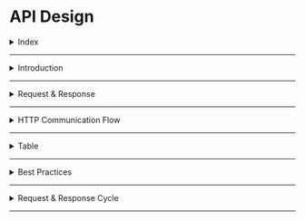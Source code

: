 # API Design

<details>
<summary>Index</summary>

## Index

- Introduction
- Request & Response
- HTTP Communication Flow
- Table
- Best Practices
- Request & Response Cycle
</details>

---

<details>
<summary>Introduction</summary>

## API

![API FLow](./Assets/01-api/API-Flow.jpg)

## REST APIs

- REST APIs play an important role in ensuring smooth communication between the client and the server.
- You can think of the client as the front end and the server as the back end.
- Communication between the client (frontend) and the server (backend) isn't usually super direct. So we use an interface called an **Application Programming Interface (or API)** to act as an intermediary between the client and the server.
- For Example, A food delivery app uses a restaurant API to fetch menus and prices, then displays them on the user's screen.

### REST

- REST stands for Representational State Transfer.
- Using Rest Principles improves application in various aspects like Scalability, Reliability...etc

### REST API Principles

- Providing uniqueId to each resource
- using standard methods like GET, POST, PUT and DELETE
- Accept and Response with JSON.

</details>

---

<details>
<summary>Request & Response</summary>

## Request & Response

```mermaid
sequenceDiagram
    participant C as Client
    participant S as Server

    Note over C,S: HTTP Request
    C->>+S: GET /api/data HTTP/1.1
    Note over C,S: Request Headers
    Note over C: Host: example.com
    Note over C: Accept: application/json
    Note over C: User-Agent: Chrome/91.0
    Note over C: Authorization: Bearer token123

    Note over C,S: HTTP Response
    S-->>-C: HTTP/1.1 200 OK
    Note over C,S: Response Headers
    Note over S: Content-Type: application/json
    Note over S: Content-Length: 1234
    Note over S: Cache-Control: max-age=3600

    Note over C,S: Response Body
    S-->>C: {"data": "content"}
```

### Request

#### HTTP Request Structure:

1. Start line: Contains the HTTP method (GET, POST, etc.), URL path, and HTTP version
2. Headers: Key-value pairs providing metadata about the request
3. Body: Optional data sent with the request (common in POST/PUT methods)

#### Common Request Headers:

- Host: Domain name of the server
- Accept: Types of content the client can process
- Authorization: Credentials for authentication
- User-Agent: Client software information
- Content-Type: Format of request body

### Response

#### HTTP Response Structure:

1. Status line: Contains HTTP version, status code (200, 404, etc.), and status message
2. Headers: Metadata about the response
3. Body: The actual content being returned

#### Common Response Headers:

- Content-Type: Format of response body
- Content-Length: Size of response in bytes
- Cache-Control: Caching directives
- Set-Cookie: Session/state management
- Access-Control-Allow-Origin: CORS settings

</details>

---

<details>
<summary>HTTP Communication Flow</summary>

## HTTP Communication Flow

```mermaid
graph TD
    subgraph Client Actions
    A[Client] --> B{HTTP Method}
    B -->|GET| C[Read Data]
    B -->|POST| D[Create Data]
    B -->|PUT| E[Update Data]
    B -->|DELETE| F[Remove Data]
    B -->|PATCH| G[Partial Update]
    end

    subgraph Request Headers
    H[Common Headers]
    H -->|Authentication| I[Bearer Token/Basic Auth]
    H -->|Content Type| J[application/json, form-data]
    H -->|Accept| K[Expected Response Type]
    H -->|Cache Control| L[Cache Directives]
    end

    subgraph Server Response
    M[Status Codes]
    M -->|2XX| N[Success]
    N -->|200| N1[OK]
    N -->|201| N2[Created]
    N -->|204| N3[No Content]

    M -->|4XX| O[Client Error]
    O -->|400| O1[Bad Request]
    O -->|401| O2[Unauthorized]
    O -->|403| O3[Forbidden]
    O -->|404| O4[Not Found]

    M -->|5XX| P[Server Error]
    P -->|500| P1[Internal Server Error]
    P -->|502| P2[Bad Gateway]
    P -->|503| P3[Service Unavailable]
    end

    subgraph Authentication Flow
    Q[Authentication Types]
    Q -->|Session Based| R[Cookie/Session ID]
    Q -->|Token Based| S[JWT/OAuth]
    Q -->|API Key| T[Custom Header/Query Param]
    end
```

### HTTP Methods (CRUD Operations):

- GET: Retrieve data (safe, idempotent)
- POST: Create new resources
- PUT: Update entire resources (idempotent)
- DELETE: Remove resources (idempotent)
- PATCH: Partial resource updates
- HEAD: Get headers only
- OPTIONS: Get supported methods

### Status Code Categories:

- 1xx: Informational responses
- 2xx: Successful operations
- 3xx: Redirection
- 4xx: Client-side errors
- 5xx: Server-side errors

### Authentication Methods:

- Basic Auth: Base64 encoded username:password
- Bearer Token: JWT or OAuth tokens
- API Keys: Custom keys in headers/query
- Session-based: Cookie-based authentication
- OAuth 2.0: Token-based authorization framework

</details>

---

<details>
<summary>Table</summary>

## Table

# HTTP Request Properties

## Request Line Components

| Component    | Description                           | Examples                                     |
| ------------ | ------------------------------------- | -------------------------------------------- |
| Method       | Defines the operation to be performed | GET, POST, PUT, DELETE, PATCH, HEAD, OPTIONS |
| URI          | Resource identifier                   | /api/users, /products/123, /auth/login       |
| HTTP Version | Protocol version being used           | HTTP/1.1, HTTP/2, HTTP/3                     |

## Common Request Headers

| Header          | Purpose                    | Example Value                 |
| --------------- | -------------------------- | ----------------------------- |
| Accept          | Acceptable content types   | application/json, text/html   |
| Authorization   | Authentication credentials | Bearer eyJhbGc...             |
| Content-Type    | Format of request body     | application/json              |
| User-Agent      | Client software info       | Mozilla/5.0 (Windows NT 10.0) |
| Host            | Domain name of server      | api.example.com               |
| Cookie          | Client-side data           | sessionId=abc123; user=john   |
| Accept-Encoding | Supported compressions     | gzip, deflate, br             |
| Cache-Control   | Caching directives         | no-cache, max-age=3600        |
| If-Match        | Conditional request        | "33a64df551425fcc55e4"        |
| Origin          | Request origin for CORS    | https://example.com           |

## Request Body Formats

| Format     | Content-Type                      | Usage             |
| ---------- | --------------------------------- | ----------------- |
| JSON       | application/json                  | API data exchange |
| Form Data  | application/x-www-form-urlencoded | Form submissions  |
| Multipart  | multipart/form-data               | File uploads      |
| XML        | application/xml                   | Legacy systems    |
| Plain Text | text/plain                        | Simple data       |

# HTTP Response Properties

## Status Line Components

| Component    | Description           | Examples      |
| ------------ | --------------------- | ------------- |
| HTTP Version | Protocol version      | HTTP/1.1      |
| Status Code  | Response status       | 200, 404, 500 |
| Status Text  | Human-readable status | OK, Not Found |

## Status Code Categories

| Category      | Range   | Meaning                        |
| ------------- | ------- | ------------------------------ |
| Informational | 100-199 | Request received, processing   |
| Success       | 200-299 | Request successfully processed |
| Redirection   | 300-399 | Further action needed          |
| Client Error  | 400-499 | Client-side error              |
| Server Error  | 500-599 | Server-side error              |

## Common Response Headers

| Header                      | Purpose                | Example Value          |
| --------------------------- | ---------------------- | ---------------------- |
| Content-Type                | Response format        | application/json       |
| Content-Length              | Response size in bytes | 1234                   |
| Cache-Control               | Caching instructions   | public, max-age=3600   |
| Set-Cookie                  | Set client-side data   | sessionId=xyz789       |
| Access-Control-Allow-Origin | CORS permissions       | \*                     |
| ETag                        | Resource version       | "33a64df551425fcc55e4" |
| Location                    | Redirect URL           | /api/users/123         |
| X-RateLimit-Limit           | Rate limit max         | 100                    |
| X-RateLimit-Remaining       | Rate limit remaining   | 99                     |
| WWW-Authenticate            | Auth challenge         | Basic realm="login"    |

## Common Response Status Codes

| Code | Message               | Usage                  |
| ---- | --------------------- | ---------------------- |
| 200  | OK                    | Successful GET/POST    |
| 201  | Created               | Resource created       |
| 204  | No Content            | Successful delete      |
| 301  | Moved Permanently     | Permanent redirect     |
| 400  | Bad Request           | Invalid syntax         |
| 401  | Unauthorized          | Authentication needed  |
| 403  | Forbidden             | No permission          |
| 404  | Not Found             | Resource doesn't exist |
| 429  | Too Many Requests     | Rate limit exceeded    |
| 500  | Internal Server Error | Server error           |
| 503  | Service Unavailable   | Server temporary down  |

## Security Headers

| Header                    | Purpose                 | Example Value      |
| ------------------------- | ----------------------- | ------------------ |
| Content-Security-Policy   | Resource loading policy | default-src 'self' |
| X-XSS-Protection          | XSS prevention          | 1; mode=block      |
| X-Frame-Options           | Frame embedding control | DENY               |
| Strict-Transport-Security | HTTPS enforcement       | max-age=31536000   |
| X-Content-Type-Options    | MIME type adherence     | nosniff            |

## Example Response Body Formats

| Format              | Structure                              | Usage           |
| ------------------- | -------------------------------------- | --------------- |
| Success Response    | `{"data": {...}, "status": "success"}` | Data retrieval  |
| Error Response      | `{"error": "message", "code": 400}`    | Error handling  |
| Validation Error    | `{"errors": {"field": ["message"]}}`   | Form validation |
| Collection Response | `{"items": [...], "total": 100}`       | List retrieval  |
| File Response       | Binary data                            | File download   |

</details>

---

<details>
<summary>Best Practices</summary>

## Best Practices

1. Use Nouns for Resources

   - Correct: /users, /orders
   - Incorrect: /getUsers, /createOrder

2. Use HTTP Methods Appropriately
   - GET: Retrieve data
   - POST: Create a new resource
   - PUT: Update a resource
   - DELETE: Delete a resource
   - PATCH: Partially update a resource
3. Use Plural Nouns
   - Correct: /books, /users
   - Incorrect: /book, /user
4. Use Logical Resource Nesting
   - Correct: /users/{userId}/orders
   - Incorrect: /ordersByUser/{userId}
5. Use HTTP Status Codes
   - 200 OK: Successful GET, PUT, PATCH, DELETE
   - 201 Created: Successful POST
   - 204 No Content: Successful DELETE (no response body)
   - 400 Bad Request: Invalid data in request
   - 401 Unauthorized: Authentication failure
   - 403 Forbidden: Authorization failure
   - 404 Not Found: Resource not found
   - 500 Internal Server Error: Server error
6. Use Query Parameters for Filtering, Sorting, and Pagination
   - Filtering: /users?role=admin
   - Sorting: /users?sort=createdAt
   - Pagination: /users?page=2&limit=10
7. ## Consistent and Meaningful Error Responses

```js
{
  "error": "Resource not found",
  "details": "The user with ID 123 does not exist."
   }
```

8. Version Your API
   - Include a version number in your URL:
   - /v1/users
   - /v2/users
   - Example: /api/v1/users

</details>

---

<details>
<summary>Request & Response Cycle</summary>

## Request & Response Cycle

The **request-response cycle** is the process that happens when a client (e.g., browser or mobile app) sends a request to a server (where the website or app data is hosted), and the server responds with the requested data.

```mermaid
graph TD
    Client -->|Sends HTTP Request| Server
    Server -->|Sends HTTP Response| Client
```

### Request Flow

```mermaid
graph TD
    Client -->|Sends HTTP Request| Server
```

#### Example HTTP Request:

```http
GET /home HTTP/1.1
Host: www.example.com
User-Agent: Chrome/91.0
Accept: text/html
```

- **GET**: The HTTP method, requesting the `/home` resource.
- **Host**: The server's address (`www.example.com`).
- **User-Agent**: The client software making the request (e.g., Chrome).
- **Accept**: The type of content the client expects, in this case, `text/html`.

### Response Flow

```mermaid
graph TD
    Server -->|Sends HTTP Response| Client
```

#### Example HTTP Response:

```http
HTTP/1.1 200 OK
Content-Type: text/html
Content-Length: 1024

<html>
    <body>
        <h1>Welcome to Example!</h1>
    </body>
</html>
```

- **HTTP/1.1 200 OK**: The HTTP version and the status code indicating the request was successful.
- **Content-Type**: The type of data being returned (`text/html`).
- **Content-Length**: The size of the response body in bytes (1024 bytes).
- The **body** contains the actual content, in this case, an HTML page.

### Full Request-Response Example

```mermaid
sequenceDiagram
    participant C as Client (Browser)
    participant S as Server

    Note over C,S: Client sends an HTTP Request
    C->>S: GET /home HTTP/1.1
    Note over S: Server processes the request
    S-->>C: HTTP/1.1 200 OK
    Note over S: Server sends back the HTML content
    S-->>C: <html><body><h1>Welcome to Example!</h1></body></html>
```

- The **client** sends a **GET** request for the `/home` resource.
- The **server** processes the request and responds with a **200 OK** status and HTML content.

### Summary of Key Terms

- **HTTP Request**: A message from the client asking the server for data or to perform an action (e.g., GET, POST).
- **HTTP Response**: A message from the server, containing the result of the request or the requested data.
- **Status Codes**: Indicate the result of the request. Common ones include:
  - **200 OK**: Request succeeded.
  - **404 Not Found**: The requested resource doesn't exist.
  - **500 Internal Server Error**: Server encountered an error.
- **Headers**: Metadata sent along with requests and responses (e.g., content type, length, authentication).
- **Body**: The actual content being transferred (e.g., HTML, JSON, images).

</details>

---
